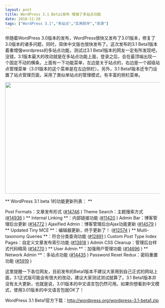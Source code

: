 ```yaml
---
layout: post
title: WordPress 3.1 Beta1发布 增强了多站点功能		
date: 2010-11-28
tags: ["WordPress 3.1","多站点","实用软件","资源"]
---
```


伴随着WordPress 3.0版本的发布，WordPress很快又发布了3.01版本，修复了3.0版本的诸多问题，同时，简体中文版也很快发布了。这次发布的3.1 Beta1版本着重增强wordpress的多站点功能，测试过3.1 Beta1版本的网友一定有所发现吧，没错，3.1版本最大的改动就是在多站点功能上面，登录之后，会在最顶端出现一个固定不动的横条，上面有一下功能菜单，左边是关于站点的，右边是一个超级站点管理菜单（3.01版本的这个菜单是在左边侧栏）。另外，3.1 Beta1版本还专门设置了站点管理页面，采用了类似单站点的管理模式，有丰富的侧栏菜单。

<a rel="attachment wp-att-399" href="http://www.saqqdy.com/download/wordpress-3-1-beta1-release-features-enhanced-multi-site/attachment/wordpress3-1beta1"><img class="alignnone size-full wp-image-399" title="wordpress3.1beta1" src="wordpress3.1beta1.gif" alt="" width="550" height="362" /></a>

** WordPress 3.1 beta 1的功能更新列表： **

Post Formats：文章发布形式 (<a title="http://core.trac.wordpress.org/ticket/14746" href="http://www.saqqdy.com/?r=http://core.trac.wordpress.org/ticket/14746">#14746</a> )
Theme Search：主题搜索方式 (<a title="http://core.trac.wordpress.org/ticket/14936" href="http://www.saqqdy.com/?r=http://core.trac.wordpress.org/ticket/14936">#14936</a> )
** Internal Linking **：内部链接功能 (<a title="http://core.trac.wordpress.org/ticket/11420" href="http://www.saqqdy.com/?r=http://core.trac.wordpress.org/ticket/11420">#11420</a> )
Admin Bar：博客管理后台更新 (<a title="http://core.trac.wordpress.org/ticket/14772" href="http://www.saqqdy.com/?r=http://core.trac.wordpress.org/ticket/14772">#14772</a> )
Ajaxified Admin：博客管理后台Ajax功能更新 (<a title="http://core.trac.wordpress.org/ticket/14579" href="http://www.saqqdy.com/?r=http://core.trac.wordpress.org/ticket/14579">#14579</a> )
** Updated Tiny MCE **：编辑器更新，终于更新了！ (<a title="http://core.trac.wordpress.org/ticket/12574" href="http://www.saqqdy.com/?r=http://core.trac.wordpress.org/ticket/12574">#12574</a> )
** Multi-taxonomy Queries **：符合分类查询功能 (<a title="http://core.trac.wordpress.org/ticket/12891" href="http://www.saqqdy.com/?r=http://core.trac.wordpress.org/ticket/12891">#12891</a> )
Custom Post Type Index Pages：自定义文章发布索引功能 (<a title="http://core.trac.wordpress.org/ticket/13818" href="http://www.saqqdy.com/?r=http://core.trac.wordpress.org/ticket/13818">#13818</a> )
Admin CSS Cleanup：管理后台样式代码精简 (<a title="http://core.trac.wordpress.org/ticket/14770" href="http://www.saqqdy.com/?r=http://core.trac.wordpress.org/ticket/14770">#14770</a> )
** User Admin **：加强用户管理功能 (<a title="http://core.trac.wordpress.org/ticket/14696" href="http://www.saqqdy.com/?r=http://core.trac.wordpress.org/ticket/14696">#14696</a> )
** Network Admin **：多站点功能 (<a title="http://core.trac.wordpress.org/ticket/14435" href="http://www.saqqdy.com/?r=http://core.trac.wordpress.org/ticket/14435">#14435</a> )
Password Reset Redux：密码重置功能 (<a href="http://www.saqqdy.com/?r=http://core.trac.wordpress.org/ticket/5919">#5919</a> )

这里提醒一下各位网友，目前发布的Beta1版本不建议大家用到自己正式的网站上面，3.1正式版可能会有很大的改动，建议大家测试测试就算了。3.1 Beta1版本并没有太大更新，也就是说，3.01版本的中文语言包仍然可用。如果你想看到中文模式，使用3.01版本的中文语言包就OK了！

WordPress 3.1 Beta1官方下载：<a href="http://www.saqqdy.com/?r=http://wordpress.org/wordpress-3.1-beta1.zip" target="_blank">http://wordpress.org/wordpress-3.1-beta1.zip</a>		